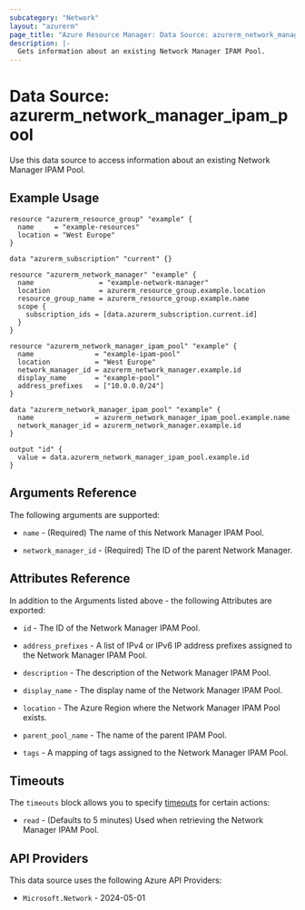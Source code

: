 ```yaml
---
subcategory: "Network"
layout: "azurerm"
page_title: "Azure Resource Manager: Data Source: azurerm_network_manager_ipam_pool"
description: |-
  Gets information about an existing Network Manager IPAM Pool.
---
```


# Data Source: azurerm_network_manager_ipam_pool

Use this data source to access information about an existing Network Manager IPAM Pool.

## Example Usage

```hcl
resource "azurerm_resource_group" "example" {
  name     = "example-resources"
  location = "West Europe"
}

data "azurerm_subscription" "current" {}

resource "azurerm_network_manager" "example" {
  name                = "example-network-manager"
  location            = azurerm_resource_group.example.location
  resource_group_name = azurerm_resource_group.example.name
  scope {
    subscription_ids = [data.azurerm_subscription.current.id]
  }
}

resource "azurerm_network_manager_ipam_pool" "example" {
  name               = "example-ipam-pool"
  location           = "West Europe"
  network_manager_id = azurerm_network_manager.example.id
  display_name       = "example-pool"
  address_prefixes   = ["10.0.0.0/24"]
}

data "azurerm_network_manager_ipam_pool" "example" {
  name               = azurerm_network_manager_ipam_pool.example.name
  network_manager_id = azurerm_network_manager.example.id
}

output "id" {
  value = data.azurerm_network_manager_ipam_pool.example.id
}
```

## Arguments Reference

The following arguments are supported:

* `name` - (Required) The name of this Network Manager IPAM Pool.

* `network_manager_id` - (Required) The ID of the parent Network Manager.

## Attributes Reference

In addition to the Arguments listed above - the following Attributes are exported:

* `id` - The ID of the Network Manager IPAM Pool.

* `address_prefixes` - A list of IPv4 or IPv6 IP address prefixes assigned to the Network Manager IPAM Pool.

* `description` - The description of the Network Manager IPAM Pool.

* `display_name` - The display name of the Network Manager IPAM Pool.

* `location` - The Azure Region where the Network Manager IPAM Pool exists.

* `parent_pool_name` - The name of the parent IPAM Pool.

* `tags` - A mapping of tags assigned to the Network Manager IPAM Pool.

## Timeouts

The `timeouts` block allows you to specify [timeouts](https://www.terraform.io/language/resources/syntax#operation-timeouts) for certain actions:

* `read` - (Defaults to 5 minutes) Used when retrieving the Network Manager IPAM Pool.

## API Providers
<!-- This section is generated, changes will be overwritten -->
This data source uses the following Azure API Providers:

* `Microsoft.Network` - 2024-05-01

